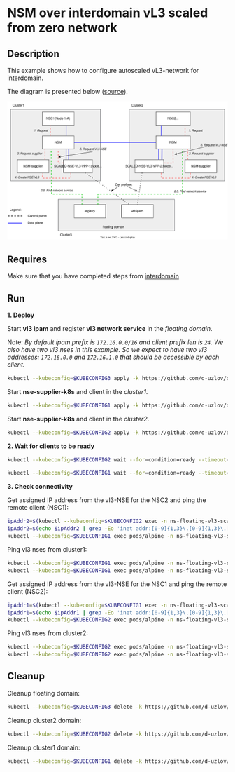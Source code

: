 # NSM over interdomain vL3 scaled from zero network

## Description

This example shows how to configure autoscaled vL3-network for interdomain.

The diagram is presented below ([source](https://drive.google.com/file/d/1Fv0g6N-wqlA1VKoeNAoysb6W3JAn8OTe/view?usp=sharing)).

![NSM kernel2kernel Diagram](./floating_vl3_autoscale.svg "NSM Kernel2Kernel Scheme")

## Requires

Make sure that you have completed steps from [interdomain](../../)

## Run

**1. Deploy**

Start **vl3 ipam** and register **vl3 network service** in the *floating domain*.

Note: *By default ipam prefix is `172.16.0.0/16` and client prefix len is `24`. We also have two vl3 nses in this example. So we expect to have two vl3 addresses: `172.16.0.0` and `172.16.1.0` that should be accessible by each client.*
```bash
kubectl --kubeconfig=$KUBECONFIG3 apply -k https://github.com/d-uzlov/deployments-k8s/examples/multicluster/usecases/floating_vl3-scale-from-zero/cluster3?ref=396a90b0927a8a77c36fdb8f2ec9f9203da74f03
```

Start **nse-supplier-k8s** and client in the *cluster1*.
```bash
kubectl --kubeconfig=$KUBECONFIG1 apply -k https://github.com/d-uzlov/deployments-k8s/examples/multicluster/usecases/floating_vl3-scale-from-zero/cluster1?ref=396a90b0927a8a77c36fdb8f2ec9f9203da74f03
```

Start **nse-supplier-k8s** and client in the *cluster2*.
```bash
kubectl --kubeconfig=$KUBECONFIG2 apply -k https://github.com/d-uzlov/deployments-k8s/examples/multicluster/usecases/floating_vl3-scale-from-zero/cluster2?ref=396a90b0927a8a77c36fdb8f2ec9f9203da74f03
```

**2. Wait for clients to be ready**

```bash
kubectl --kubeconfig=$KUBECONFIG2 wait --for=condition=ready --timeout=1m pod -l app=alpine -n ns-floating-vl3-scale-from-zero
```
```bash
kubectl --kubeconfig=$KUBECONFIG1 wait --for=condition=ready --timeout=1m pod -l app=alpine -n ns-floating-vl3-scale-from-zero
```

**3. Check connectivity**

Get assigned IP address from the vl3-NSE for the NSC2 and ping the remote client (NSC1):
```bash
ipAddr2=$(kubectl --kubeconfig=$KUBECONFIG2 exec -n ns-floating-vl3-scale-from-zero pods/alpine -- ifconfig nsm-1)
ipAddr2=$(echo $ipAddr2 | grep -Eo 'inet addr:[0-9]{1,3}\.[0-9]{1,3}\.[0-9]{1,3}\.[0-9]{1,3}'| cut -c 11-)
kubectl --kubeconfig=$KUBECONFIG1 exec pods/alpine -n ns-floating-vl3-scale-from-zero -- ping -c 4 $ipAddr2
```

Ping vl3 nses from cluster1:
```bash
kubectl --kubeconfig=$KUBECONFIG1 exec pods/alpine -n ns-floating-vl3-scale-from-zero -- ping -c 4 172.16.0.0
kubectl --kubeconfig=$KUBECONFIG1 exec pods/alpine -n ns-floating-vl3-scale-from-zero -- ping -c 4 172.16.1.0
```

Get assigned IP address from the vl3-NSE for the NSC1 and ping the remote client (NSC2):
```bash
ipAddr1=$(kubectl --kubeconfig=$KUBECONFIG1 exec -n ns-floating-vl3-scale-from-zero pods/alpine -- ifconfig nsm-1)
ipAddr1=$(echo $ipAddr1 | grep -Eo 'inet addr:[0-9]{1,3}\.[0-9]{1,3}\.[0-9]{1,3}\.[0-9]{1,3}'| cut -c 11-)
kubectl --kubeconfig=$KUBECONFIG2 exec pods/alpine -n ns-floating-vl3-scale-from-zero -- ping -c 4 $ipAddr1
```

Ping vl3 nses from cluster2:
```bash
kubectl --kubeconfig=$KUBECONFIG2 exec pods/alpine -n ns-floating-vl3-scale-from-zero -- ping -c 4 172.16.0.0
kubectl --kubeconfig=$KUBECONFIG2 exec pods/alpine -n ns-floating-vl3-scale-from-zero -- ping -c 4 172.16.1.0
```

## Cleanup

Cleanup floating domain:
```bash
kubectl --kubeconfig=$KUBECONFIG3 delete -k https://github.com/d-uzlov/deployments-k8s/examples/multicluster/usecases/floating_vl3-scale-from-zero/cluster3?ref=396a90b0927a8a77c36fdb8f2ec9f9203da74f03
```

Cleanup cluster2 domain:
```bash
kubectl --kubeconfig=$KUBECONFIG2 delete -k https://github.com/d-uzlov/deployments-k8s/examples/multicluster/usecases/floating_vl3-scale-from-zero/cluster2?ref=396a90b0927a8a77c36fdb8f2ec9f9203da74f03
```

Cleanup cluster1 domain:
```bash
kubectl --kubeconfig=$KUBECONFIG1 delete -k https://github.com/d-uzlov/deployments-k8s/examples/multicluster/usecases/floating_vl3-scale-from-zero/cluster1?ref=396a90b0927a8a77c36fdb8f2ec9f9203da74f03
```
